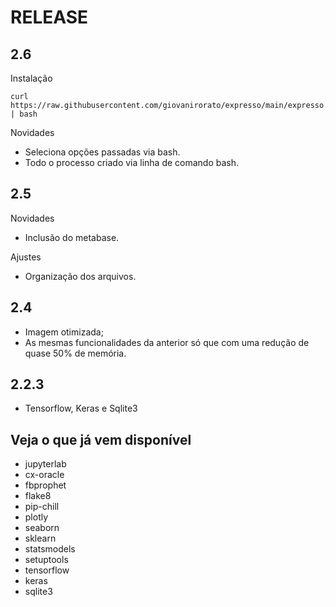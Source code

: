# RELEASE

## 2.6

Instalação

    curl https://raw.githubusercontent.com/giovanirorato/expresso/main/expresso.sh | bash

Novidades
- Seleciona opções passadas via bash.
- Todo o processo criado via linha de comando bash.

## 2.5

Novidades

- Inclusão do metabase.

Ajustes

- Organização dos arquivos.

## 2.4

- Imagem otimizada;
- As mesmas funcionalidades da anterior só que com uma redução de quase 50% de memória.

## 2.2.3

- Tensorflow, Keras e Sqlite3

## Veja o que já vem disponível

- jupyterlab
- cx-oracle
- fbprophet
- flake8
- pip-chill
- plotly
- seaborn
- sklearn
- statsmodels
- setuptools
- tensorflow
- keras
- sqlite3
